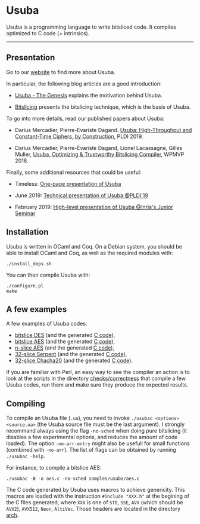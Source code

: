 Usuba
===

Usuba is a programming language to write bitsliced code. It compiles
optimized to C code (+ intrinsics).

---

## Presentation

Go to our [website](https://usubalang.github.io/usuba/) to find more about Usuba.

In particular, the following blog articles are a good introduction:

  - [Usuba - The Genesis](https://usubalang.github.io/usuba/2020/01/07/usuba-genesis.html) explains the motivation behind Usuba.

  - [Bitslicing](https://usubalang.github.io/usuba/2020/01/14/bitslicing.html) presents the bitslicing technique, which is the basis of Usuba.


To go into more details, read our published papers about Usuba:

  * Darius Mercadier, Pierre-Evariste Dagand. [Usuba: High-Throughput and Constant-Time Ciphers, by Construction](https://dariusmercadier.com/assets/documents/usuba-pldi19.pdf), PLDI 2019.

  * Darius Mercadier, Pierre-Évariste Dagand, Lionel Lacassagne, Gilles Muller, [Usuba, Optimizing & Trustworthy Bitslicing Compiler](https://dariusmercadier.com/assets/documents/usuba-wpmvp18.pdf), WPMVP 2018.


Finally, some additional resources that could be useful:

  * Timeless: [One-page presentation of Usuba](https://dariusmercadier.com/assets/documents/overview-usuba.pdf)

  * June 2019: [Technical presentation of Usuba @PLDI'19](https://dariusmercadier.com/assets/documents/slides-pldi-jun19.pdf)

  * February 2019: [High-level presentation of Usuba @Inria's Junior Seminar](https://dariusmercadier.com/assets/documents/inria-junior-seminar-feb19.pdf)



## Installation

Usuba is written in OCaml and Coq. On a Debian system, you should be
able to install OCaml and Coq, as well as the required modules with:

    ./install_deps.sh

You can then compile Usuba with:

    ./configure.pl
    make


## A few examples

A few examples of Usuba codes:
 * [bitslice DES](https://github.com/usubalang/examples/samples/usuba/des.ua) (and the generated [C code](https://github.com/usubalang/examples/samples/C/des.c)),
 * [bitslice AES](https://github.com/usubalang/examples/samples/usuba/aes.ua) (and the generated [C code](samples/C/aes.c)),
 * [n-slice AES](https://github.com/usubalang/examples/samples/usuba/aes_kasper.ua) (and the generated [C code](https://github.com/usubalang/examples/samples/C/aes_kasper.c)),
 * [32-slice Serpent](https://github.com/usubalang/examples/samples/usuba/serpent.ua) (and the generated [C code](https://github.com/usubalang/examples/samples/C/serpent.c)),
 * [32-slice Chacha20](https://github.com/usubalang/examples/samples/usuba/chacha20.ua) (and the
   generated [C code](https://github.com/usubalang/examples/samples/C/chacha20.c)).


If you are familiar with Perl, an easy way to see the compiler an
action is to look at the scripts in the
directory [checks/correctness](checks/correctness) that compile a few
Usuba codes, run them and make sure they produce the expected results.


## Compiling

To compile an Usuba file (`.ua`), you need to invoke `./usubac
<options> <source.ua>` (the Usuba source file must be the last argument).
I strongly recommand always using the flag `-no-sched` when doing pure
bitslicing (it disables a few experimental options, and reduces the
amount of code loaded). The option `-no-arr-entry` might also be
usefull for small functions (combined with `-no-arr`).
The list of flags can be obtained by running `./usubac -help`.

For instance, to compile a bitslice AES:

    ./usubac -B -o aes.c -no-sched samples/usuba/aes.c

The C code generated by Usuba uses macros to achieve genericity. This
macros are loaded with the instruction `#include "XXX.h"` at the
begining of the C files generated, where `XXX` is one of `STD`, `SSE`,
`AVX` (which should be `AVX2`), `AVX512`, `Neon`, `AltiVec`. Those
headers are located in the directory [arch](arch).
